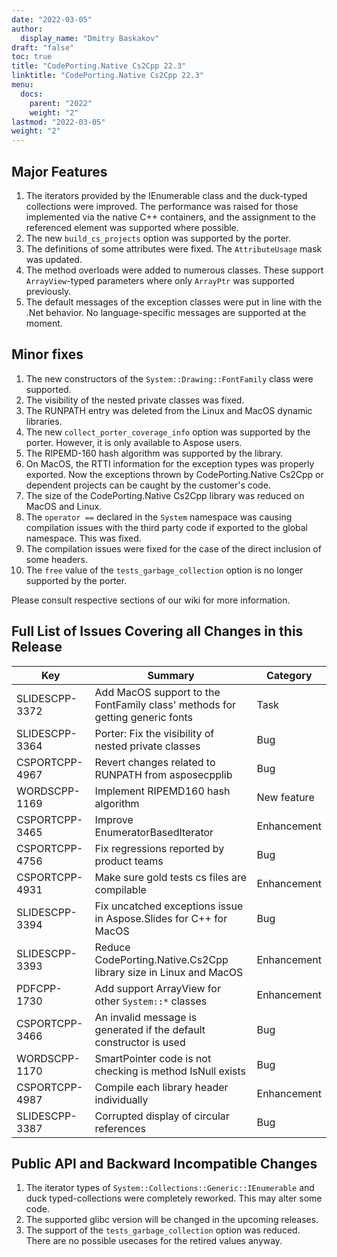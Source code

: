 ```yaml
---
date: "2022-03-05"
author:
  display_name: "Dmitry Baskakov"
draft: "false"
toc: true
title: "CodePorting.Native Cs2Cpp 22.3"
linktitle: "CodePorting.Native Cs2Cpp 22.3"
menu:
  docs:
    parent: "2022"
    weight: "2"
lastmod: "2022-03-05"
weight: "2"
---
```


## Major Features ##

1. The iterators provided by the IEnumerable class and the duck-typed collections were improved. The performance was raised for those implemented via the native C++ containers, and the assignment to the referenced element was supported where possible.
1. The new `build_cs_projects` option was supported by the porter.
1. The definitions of some attributes were fixed. The `AttributeUsage` mask was updated.
1. The method overloads were added to numerous classes. These support `ArrayView`-typed parameters where only `ArrayPtr` was supported previously.
1. The default messages of the exception classes were put in line with the .Net behavior. No language-specific messages are supported at the moment.

## Minor fixes ##

1. The new constructors of the `System::Drawing::FontFamily` class were supported.
1. The visibility of the nested private classes was fixed.
1. The RUNPATH entry was deleted from the Linux and MacOS dynamic libraries.
1. The new `collect_porter_coverage_info` option was supported by the porter. However, it is only available to Aspose users.
1. The RIPEMD-160 hash algorithm was supported by the library.
1. On MacOS, the RTTI information for the exception types was properly exported. Now the exceptions thrown by CodePorting.Native Cs2Cpp or dependent projects can be caught by the customer's code.
1. The size of the CodePorting.Native Cs2Cpp library was reduced on MacOS and Linux.
1. The `operator ==` declared in the `System` namespace was causing compilation issues with the third party code if exported to the global namespace. This was fixed.
1. The compilation issues were fixed for the case of the direct inclusion of some headers.
1. The `free` value of the `tests_garbage_collection` option is no longer supported by the porter.

Please consult respective sections of our wiki for more information.

## Full List of Issues Covering all Changes in this Release ##

| Key | Summary | Category |
| --- | --- | --- |
| SLIDESCPP-3372 | Add MacOS support to the FontFamily class' methods for getting generic fonts | Task |
| SLIDESCPP-3364 | Porter: Fix the visibility of nested private classes | Bug |
| CSPORTCPP-4967 | Revert changes related to RUNPATH from asposecpplib | Bug |
| WORDSCPP-1169 | Implement RIPEMD160 hash algorithm | New feature |
| CSPORTCPP-3465 | Improve EnumeratorBasedIterator | Enhancement |
| CSPORTCPP-4756 | Fix regressions reported by product teams | Bug |
| CSPORTCPP-4931 | Make sure gold tests cs files are compilable | Enhancement |
| SLIDESCPP-3394 | Fix uncatched exceptions issue in Aspose.Slides for C++ for MacOS | Bug |
| SLIDESCPP-3393 | Reduce CodePorting.Native.Cs2Cpp library size in Linux and MacOS | Enhancement |
| PDFCPP-1730 | Add support ArrayView for other `System::*` classes | Enhancement |
| CSPORTCPP-3466 | An invalid message is generated if the default constructor is used | Bug |
| WORDSCPP-1170 | SmartPointer code is not checking is method IsNull exists | Bug |
| CSPORTCPP-4987 | Compile each library header individually | Enhancement |
| SLIDESCPP-3387 | Сorrupted display of circular references | Bug |

## Public API and Backward Incompatible Changes ##

1. The iterator types of `System::Collections::Generic::IEnumerable` and duck typed-collections were completely reworked. This may alter some code.
1. The supported glibc version will be changed in the upcoming releases.
1. The support of the `tests_garbage_collection` option was reduced. There are no possible usecases for the retired values anyway.
